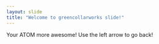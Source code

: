 ```yaml
---
layout: slide
title: "Welcome to greencollarworks slide!"
---
```

Your ATOM more awesome! 
Use the left arrow to go back!
